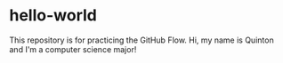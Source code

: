 # hello-world
This repository is for practicing the GitHub Flow.
Hi, my name is Quinton and I'm a computer science major!
